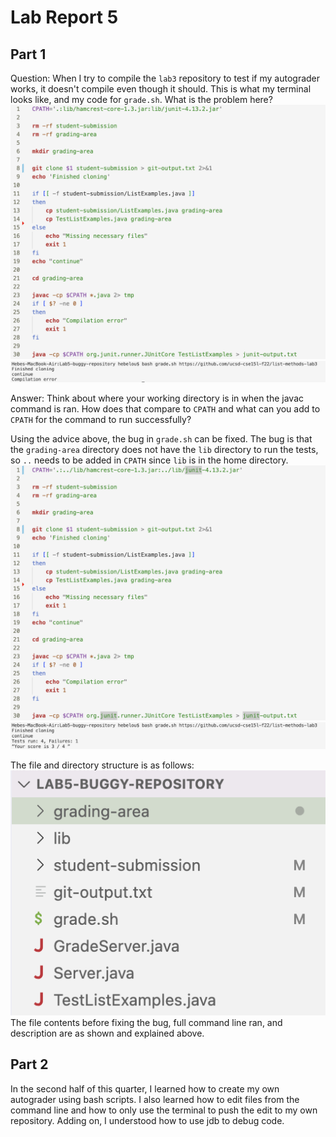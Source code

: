 # Lab Report 5
## Part 1

Question: When I try to compile the `lab3` repository to test if my autograder works, it doesn't compile even though it should. This is what my terminal looks like, and my code for `grade.sh`. What is the problem here? 
![Image](CSE15L-Lab5-Q1.1.png)
![Image](CSE15L-Lab5-Q1.2.png)

Answer: Think about where your working directory is in when the javac command is ran. How does that compare to `CPATH` and what can you add to `CPATH` for the command to run successfully? 

Using the advice above, the bug in `grade.sh` can be fixed. The bug is that the `grading-area` directory does not have the `lib` directory to run the tests, so `..` needs to be added in `CPATH` since `lib` is in the home directory.
![Image](CSE15L-Lab5-Q1.3.png)
![Image](CSE15L-Lab5-Q1.4.png)

The file and directory structure is as follows:  
![Image](CSE15L-Lab5-Q1.5.png)  
The file contents before fixing the bug, full command line ran, and description are as shown and explained above.

## Part 2
In the second half of this quarter, I learned how to create my own autograder using bash scripts. I also learned how to edit files from the command line and how to only use the terminal to push the edit to my own repository. Adding on, I understood how to use jdb to debug code. 
